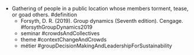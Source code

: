 - Gathering of people in a public location whose members torment, tease, or goad others. #definition
	- Forsyth, D. R. (2019). Group dynamics (Seventh edition). Cengage. #forsythGroupDynamics2019
	- seminar #crowdsAndCollectives
	- theme #contextChangeAndCrowds
	- métier #groupDecisionMakingAndLeadershipForSustainability